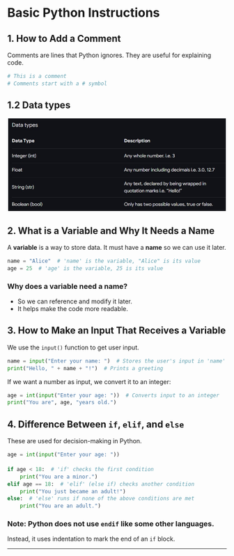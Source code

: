 # Basic Python Instructions

## 1. How to Add a Comment
Comments are lines that Python ignores. They are useful for explaining code.

```python
# This is a comment
# Comments start with a # symbol
```

## 1.2 Data types 
<div align="center">
  <img src="https://github.com/DeniCastro/CompSciAEA/blob/ProgramDevelopmentCycle/Picture2.jpg" alt="Data types" width="500"> 
</div>   


## 2. What is a Variable and Why It Needs a Name
A **variable** is a way to store data. It must have a **name** so we can use it later.

```python
name = "Alice"  # 'name' is the variable, "Alice" is its value
age = 25  # 'age' is the variable, 25 is its value
```

### Why does a variable need a name?
- So we can reference and modify it later.
- It helps make the code more readable.

## 3. How to Make an Input That Receives a Variable
We use the `input()` function to get user input.

```python
name = input("Enter your name: ")  # Stores the user's input in 'name'
print("Hello, " + name + "!")  # Prints a greeting
```

If we want a number as input, we convert it to an integer:

```python
age = int(input("Enter your age: "))  # Converts input to an integer
print("You are", age, "years old.")
```

## 4. Difference Between `if`, `elif`, and `else`
These are used for decision-making in Python.

```python
age = int(input("Enter your age: "))

if age < 18:  # 'if' checks the first condition
    print("You are a minor.")
elif age == 18:  # 'elif' (else if) checks another condition
    print("You just became an adult!")
else:  # 'else' runs if none of the above conditions are met
    print("You are an adult.")
```

### Note: Python does **not** use `endif` like some other languages.
Instead, it uses indentation to mark the end of an `if` block.

---

